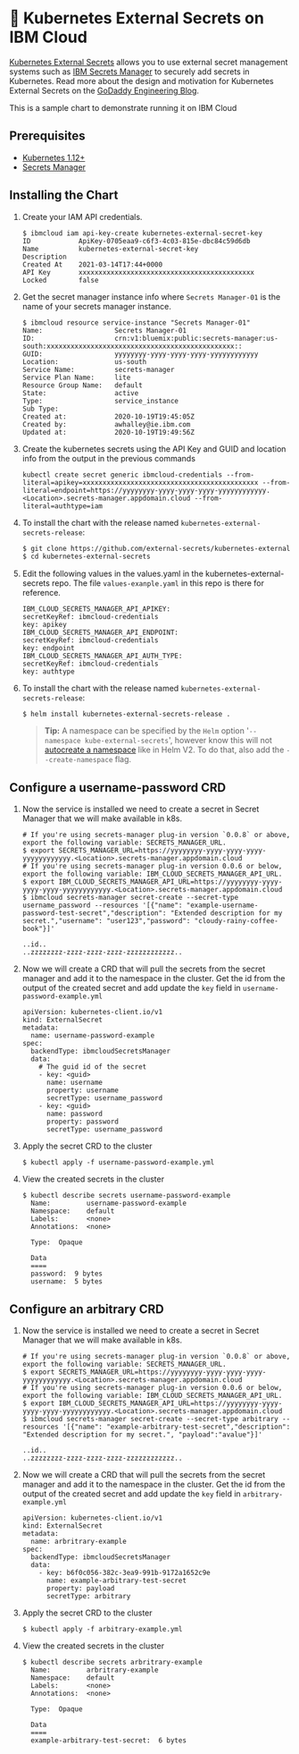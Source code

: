 # 💂 Kubernetes External Secrets on IBM Cloud

[Kubernetes External Secrets](https://github.com/external-secrets/kubernetes-external-secrets) allows you to use external secret management systems such as [IBM Secrets Manager](https://cloud.ibm.com/catalog/services/secrets-manager) to securely add secrets in Kubernetes. Read more about the design and motivation for Kubernetes External Secrets on the [GoDaddy Engineering Blog](https://godaddy.github.io/2019/04/16/kubernetes-external-secrets/).

This is a sample chart to demonstrate running it on IBM Cloud

## Prerequisites

* [Kubernetes 1.12+](https://cloud.ibm.com/kubernetes/catalog/create)
* [Secrets Manager](https://cloud.ibm.com/catalog/services/secrets-manager)

## Installing the Chart

1. Create your IAM API credentials.
    ```
    $ ibmcloud iam api-key-create kubernetes-external-secret-key
    ID            ApiKey-0705eaa9-c6f3-4c03-815e-dbc84c59d6db   
    Name          kubernetes-external-secret-key   
    Description      
    Created At    2021-03-14T17:44+0000   
    API Key       xxxxxxxxxxxxxxxxxxxxxxxxxxxxxxxxxxxxxxxxxxxx   
    Locked        false 
    ```

1. Get the secret manager instance info where `Secrets Manager-01` is the name of your secrets manager instance.
    ```
    $ ibmcloud resource service-instance "Secrets Manager-01"
    Name:                  Secrets Manager-01   
    ID:                    crn:v1:bluemix:public:secrets-manager:us-south:xxxxxxxxxxxxxxxxxxxxxxxxxxxxxxxxxxxxxxxxxxxxxxx::   
    GUID:                  yyyyyyyy-yyyy-yyyy-yyyy-yyyyyyyyyyyy  
    Location:              us-south   
    Service Name:          secrets-manager   
    Service Plan Name:     lite   
    Resource Group Name:   default   
    State:                 active   
    Type:                  service_instance   
    Sub Type:                 
    Created at:            2020-10-19T19:45:05Z   
    Created by:            awhalley@ie.ibm.com   
    Updated at:            2020-10-19T19:49:56Z 
    ```

1. Create the kubernetes secrets using the API Key and GUID and location info from the output in the previous commands

    ```
    kubectl create secret generic ibmcloud-credentials --from-literal=apikey=xxxxxxxxxxxxxxxxxxxxxxxxxxxxxxxxxxxxxxxxxxxx --from-literal=endpoint=https://yyyyyyyy-yyyy-yyyy-yyyy-yyyyyyyyyyyy.<Location>.secrets-manager.appdomain.cloud --from-literal=authtype=iam
    ```

1. To install the chart with the release named `kubernetes-external-secrets-release`:

    ```bash
    $ git clone https://github.com/external-secrets/kubernetes-external-secrets.git
    $ cd kubernetes-external-secrets
    ```

1. Edit the following values in the values.yaml in the kubernetes-external-secrets repo. The file `values-exanple.yaml` in this repo is there for reference.

    ```
    IBM_CLOUD_SECRETS_MANAGER_API_APIKEY:
    secretKeyRef: ibmcloud-credentials
    key: apikey
    IBM_CLOUD_SECRETS_MANAGER_API_ENDPOINT:
    secretKeyRef: ibmcloud-credentials
    key: endpoint
    IBM_CLOUD_SECRETS_MANAGER_API_AUTH_TYPE:
    secretKeyRef: ibmcloud-credentials
    key: authtype    
    ```

1. To install the chart with the release named `kubernetes-external-secrets-release`:
    ```
    $ helm install kubernetes-external-secrets-release .
    ```
    > **Tip:** A namespace can be specified by the `Helm` option '`--namespace kube-external-secrets`', however know this will not [autocreate a namespace](https://helm.sh/docs/faq/#automatically-creating-namespaces) like in Helm V2. To do that, also add the `--create-namespace` flag.

## Configure a username-password CRD

1. Now the service is installed we need to create a secret in Secret Manager that we will make available in k8s. 
    ```
    # If you're using secrets-manager plug-in version `0.0.8` or above, export the following variable: SECRETS_MANAGER_URL.
    $ export SECRETS_MANAGER_URL=https://yyyyyyyy-yyyy-yyyy-yyyy-yyyyyyyyyyyy.<Location>.secrets-manager.appdomain.cloud
    # If you're using secrets-manager plug-in version 0.0.6 or below, export the following variable: IBM_CLOUD_SECRETS_MANAGER_API_URL.
    $ export IBM_CLOUD_SECRETS_MANAGER_API_URL=https://yyyyyyyy-yyyy-yyyy-yyyy-yyyyyyyyyyyy.<Location>.secrets-manager.appdomain.cloud
    $ ibmcloud secrets-manager secret-create --secret-type username_password --resources '[{"name": "example-username-password-test-secret","description": "Extended description for my secret.","username": "user123","password": "cloudy-rainy-coffee-book"}]'
    
    ..id..
    ..zzzzzzzz-zzzz-zzzz-zzzz-zzzzzzzzzzzz.. 
    ```
1. Now we will create a CRD that will pull the secrets from the secret manager and add it to the namespace in the cluster. 
   Get the id from the output of the created secret and add update the `key` field in `username-password-example.yml`

    ```
    apiVersion: kubernetes-client.io/v1
    kind: ExternalSecret
    metadata:
      name: username-password-example
    spec:
      backendType: ibmcloudSecretsManager
      data:
        # The guid id of the secret
        - key: <guid>
          name: username
          property: username
          secretType: username_password
        - key: <guid>
          name: password
          property: password
          secretType: username_password
    ```

1. Apply the secret CRD to the cluster
    ```
    $ kubectl apply -f username-password-example.yml
    ```

1. View the created secrets in the cluster
    ```
    $ kubectl describe secrets username-password-example  
      Name:         username-password-example
      Namespace:    default
      Labels:       <none>
      Annotations:  <none>

      Type:  Opaque

      Data
      ====
      password:  9 bytes
      username:  5 bytes
    ```
## Configure an arbitrary CRD

1. Now the service is installed we need to create a secret in Secret Manager that we will make available in k8s. 
    ```
    # If you're using secrets-manager plug-in version `0.0.8` or above, export the following variable: SECRETS_MANAGER_URL.
    $ export SECRETS_MANAGER_URL=https://yyyyyyyy-yyyy-yyyy-yyyy-yyyyyyyyyyyy.<Location>.secrets-manager.appdomain.cloud
    # If you're using secrets-manager plug-in version 0.0.6 or below, export the following variable: IBM_CLOUD_SECRETS_MANAGER_API_URL.
    $ export IBM_CLOUD_SECRETS_MANAGER_API_URL=https://yyyyyyyy-yyyy-yyyy-yyyy-yyyyyyyyyyyy.<Location>.secrets-manager.appdomain.cloud
    $ ibmcloud secrets-manager secret-create --secret-type arbitrary --resources '[{"name": "example-arbitrary-test-secret","description": "Extended description for my secret.", "payload":"avalue"}]'
    
    ..id..
    ..zzzzzzzz-zzzz-zzzz-zzzz-zzzzzzzzzzzz.. 
    ```
1. Now we will create a CRD that will pull the secrets from the secret manager and add it to the namespace in the cluster. 
   Get the id from the output of the created secret and add update the `key` field in `arbitrary-example.yml`

    ```
    apiVersion: kubernetes-client.io/v1
    kind: ExternalSecret
    metadata:
      name: arbritrary-example
    spec:
      backendType: ibmcloudSecretsManager
      data:
        - key: b6f0c056-382c-3ea9-991b-9172a1652c9e 
          name: example-arbitrary-test-secret
          property: payload
          secretType: arbitrary
    ```

1. Apply the secret CRD to the cluster
    ```
    $ kubectl apply -f arbitrary-example.yml
    ```

1. View the created secrets in the cluster
    ```
    $ kubectl describe secrets arbritrary-example 
      Name:         arbritrary-example
      Namespace:    default
      Labels:       <none>
      Annotations:  <none>

      Type:  Opaque

      Data
      ====
      example-arbitrary-test-secret:  6 bytes
    ```
